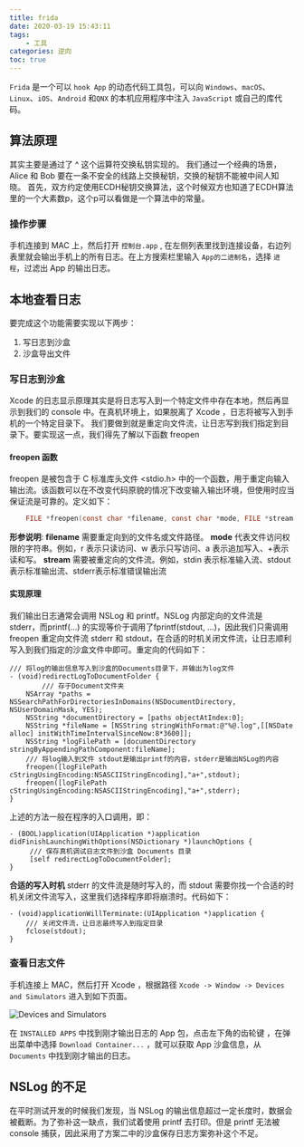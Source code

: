 ```yaml
---
title: frida
date: 2020-03-19 15:43:11
tags:
    - 工具
categories: 逆向
toc: true
---
```


`Frida` 是一个可以 `hook App` 的动态代码工具包，可以向 `Windows`、`macOS`、`Linux`、`iOS`、`Android` 和`QNX` 的本机应用程序中注入 `JavaScript` 或自己的库代码。

<!--more-->

## 算法原理
其实主要是通过了 ^ 这个运算符交换私钥实现的。
我们通过一个经典的场景，Alice 和 Bob 要在一条不安全的线路上交换秘钥，交换的秘钥不能被中间人知晓。
首先，双方约定使用ECDH秘钥交换算法，这个时候双方也知道了ECDH算法里的一个大素数p，这个p可以看做是一个算法中的常量。
### 操作步骤
手机连接到 MAC 上，然后打开 `控制台.app` , 在左侧列表里找到连接设备，右边列表里就会输出手机上的所有日志。在上方搜索栏里输入 `App的二进制名`，选择 `进程`，过滤出 App 的输出日志。

## 本地查看日志
要完成这个功能需要实现以下两步：
1. 写日志到沙盒
2. 沙盒导出文件

### 写日志到沙盒
Xcode 的日志显示原理其实是将日志写入到一个特定文件中存在本地，然后再显示到我们的 console 中。在真机环境上，如果脱离了 Xcode ，日志将被写入到手机的一个特定目录下。
我们要做到就是重定向文件流，让日志写到我们指定到目录下。要实现这一点，我们得先了解以下函数  freopen
#### freopen 函数
freopen 是被包含于 C 标准库头文件 <stdio.h> 中的一个函数，用于重定向输入输出流。该函数可以在不改变代码原貌的情况下改变输入输出环境，但使用时应当保证流是可靠的。定义如下：
```c
    FILE *freopen(const char *filename, const char *mode, FILE *stream)
```
**形参说明**: 
**filename**
需要重定向到的文件名或文件路径。
**mode**
代表文件访问权限的字符串。例如，r 表示只读访问、w 表示只写访问、a 表示追加写入、+表示读和写。
**stream**
需要被重定向的文件流。例如，stdin 表示标准输入流、stdout 表示标准输出流、stderr表示标准错误输出流

#### 实现原理
我们输出日志通常会调用 NSLog 和 printf。NSLog 内部定向的文件流是 stderr，而printf(...) 的实现等价于调用了fprintf(stdout, ...)，因此我们只需调用 freopen 重定向文件流 stderr 和 stdout，在合适的时机关闭文件流，让日志顺利写入到我们指定的沙盒文件中即可。重定向的代码如下：
```objc
/// 将log的输出信息写入到沙盒的Documents目录下，并输出为log文件
- (void)redirectLogToDocumentFolder {
        /// 存于Document文件夹
    NSArray *paths = NSSearchPathForDirectoriesInDomains(NSDocumentDirectory, NSUserDomainMask, YES);
    NSString *documentDirectory = [paths objectAtIndex:0];
    NSString *fileName = [NSString stringWithFormat:@"%@.log",[[NSDate alloc] initWithTimeIntervalSinceNow:8*3600]];
    NSString *logFilePath = [documentDirectory stringByAppendingPathComponent:fileName];
    /// 将log输入到文件 stdout是输出printf的内容，stderr是输出NSLog的内容
    freopen([logFilePath cStringUsingEncoding:NSASCIIStringEncoding],"a+",stdout);
    freopen([logFilePath cStringUsingEncoding:NSASCIIStringEncoding],"a+",stderr);
}
```

上述的方法一般在程序的入口调用，即：

```objc
- (BOOL)application(UIApplication *)application didFinishLaunchingWithOptions(NSDictionary *)launchOptions {
     /// 保存真机调试日志文件到沙盒 Documents 目录
     [self redirectLogToDocumentFolder];
}
```

**合适的写入时机**
stderr 的文件流是随时写入的，而 stdout 需要你找一个合适的时机关闭文件流写入，这里我们选择程序即将崩溃时。代码如下：
```objc
- (void)applicationWillTerminate:(UIApplication *)application {
    /// 关闭文件流，让日志最终写入到指定目录
    fclose(stdout);
}
```

### 查看日志文件

手机连接上 MAC，然后打开 Xcode ，根据路径 `Xcode -> Window -> Devices and Simulators` 进入到如下页面。

![Devices and Simulators](device-appcontainer-output.png)

在 `INSTALLED APPS` 中找到刚才输出日志的 App 包，点击左下角的齿轮键 ，在弹出菜单中选择 `Download Container...` ，就可以获取 App 沙盒信息，从 `Documents` 中找到刚才输出的日志。

## NSLog 的不足
在平时测试开发的时候我们发现，当 NSLog 的输出信息超过一定长度时，数据会被截断。为了弥补这一缺点，我们试着使用 printf 去打印。但是 printf 无法被 console 捕获，因此采用了方案二中的沙盒保存日志方案弥补这个不足。